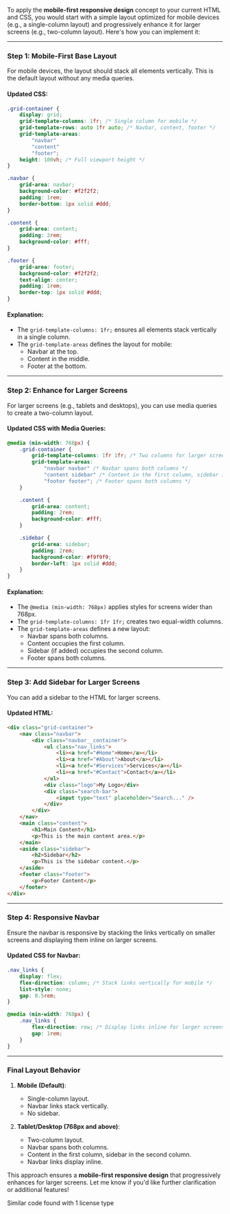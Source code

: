 To apply the **mobile-first responsive design** concept to your current HTML and CSS, you would start with a simple layout optimized for mobile devices (e.g., a single-column layout) and progressively enhance it for larger screens (e.g., two-column layout). Here's how you can implement it:

---

### **Step 1: Mobile-First Base Layout**
For mobile devices, the layout should stack all elements vertically. This is the default layout without any media queries.

#### Updated CSS:
```css
.grid-container {
    display: grid;
    grid-template-columns: 1fr; /* Single column for mobile */
    grid-template-rows: auto 1fr auto; /* Navbar, content, footer */
    grid-template-areas:
        "navbar"
        "content"
        "footer";
    height: 100vh; /* Full viewport height */
}

.navbar {
    grid-area: navbar;
    background-color: #f2f2f2;
    padding: 1rem;
    border-bottom: 1px solid #ddd;
}

.content {
    grid-area: content;
    padding: 2rem;
    background-color: #fff;
}

.footer {
    grid-area: footer;
    background-color: #f2f2f2;
    text-align: center;
    padding: 1rem;
    border-top: 1px solid #ddd;
}
```

#### Explanation:
- The `grid-template-columns: 1fr;` ensures all elements stack vertically in a single column.
- The `grid-template-areas` defines the layout for mobile:
  - Navbar at the top.
  - Content in the middle.
  - Footer at the bottom.

---

### **Step 2: Enhance for Larger Screens**
For larger screens (e.g., tablets and desktops), you can use media queries to create a two-column layout.

#### Updated CSS with Media Queries:
```css
@media (min-width: 768px) {
    .grid-container {
        grid-template-columns: 1fr 1fr; /* Two columns for larger screens */
        grid-template-areas:
            "navbar navbar" /* Navbar spans both columns */
            "content sidebar" /* Content in the first column, sidebar in the second */
            "footer footer"; /* Footer spans both columns */
    }

    .content {
        grid-area: content;
        padding: 2rem;
        background-color: #fff;
    }

    .sidebar {
        grid-area: sidebar;
        padding: 2rem;
        background-color: #f9f9f9;
        border-left: 1px solid #ddd;
    }
}
```

#### Explanation:
- The `@media (min-width: 768px)` applies styles for screens wider than 768px.
- The `grid-template-columns: 1fr 1fr;` creates two equal-width columns.
- The `grid-template-areas` defines a new layout:
  - Navbar spans both columns.
  - Content occupies the first column.
  - Sidebar (if added) occupies the second column.
  - Footer spans both columns.

---

### **Step 3: Add Sidebar for Larger Screens**
You can add a sidebar to the HTML for larger screens.

#### Updated HTML:
```html
<div class="grid-container">
    <nav class="navbar">
        <div class="navbar__container">
            <ul class="nav_links">
                <li><a href="#Home">Home</a></li>
                <li><a href="#About">About</a></li>
                <li><a href="#Services">Services</a></li>
                <li><a href="#Contact">Contact</a></li>
            </ul>
            <div class="logo">My Logo</div>
            <div class="search-bar">
                <input type="text" placeholder="Search..." />
            </div>
        </div>
    </nav>
    <main class="content">
        <h1>Main Content</h1>
        <p>This is the main content area.</p>
    </main>
    <aside class="sidebar">
        <h2>Sidebar</h2>
        <p>This is the sidebar content.</p>
    </aside>
    <footer class="footer">
        <p>Footer Content</p>
    </footer>
</div>
```

---

### **Step 4: Responsive Navbar**
Ensure the navbar is responsive by stacking the links vertically on smaller screens and displaying them inline on larger screens.

#### Updated CSS for Navbar:
```css
.nav_links {
    display: flex;
    flex-direction: column; /* Stack links vertically for mobile */
    list-style: none;
    gap: 0.5rem;
}

@media (min-width: 768px) {
    .nav_links {
        flex-direction: row; /* Display links inline for larger screens */
        gap: 1rem;
    }
}
```

---

### **Final Layout Behavior**
1. **Mobile (Default)**:
   - Single-column layout.
   - Navbar links stack vertically.
   - No sidebar.

2. **Tablet/Desktop (768px and above)**:
   - Two-column layout.
   - Navbar spans both columns.
   - Content in the first column, sidebar in the second column.
   - Navbar links display inline.

This approach ensures a **mobile-first responsive design** that progressively enhances for larger screens. Let me know if you'd like further clarification or additional features!

Similar code found with 1 license type